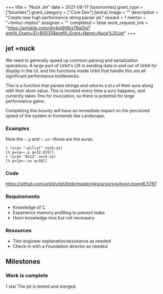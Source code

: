 +++
title = "Nuck Jet"
date = 2021-06-17
[taxonomies]
grant_type = ["bounties"]
grant_category = ["Core Dev"]
[extra]
image = ""
description = "Create new high performance string parser jet."
reward = 1
mentor = "~timluc-miptev"
assignee = ""
completed = false
work_request_link = "https://airtable.com/shr4qt9t9kz7RaOIa?prefill_Grant+ID=B0035&prefill_Grant+Name=Nuck%20Jet"
+++

## jet +nuck
We need to generally speed up common parsing and serialization operations. A large part of Urbit's UX is sending data in and out of Urbit for display in the UI, and the functions inside Urbit that handle this are all significant performance bottlenecks.

This is a function that parses strings and returns a `@ta` of their aura along with their atom value.  This is invoked every time a scry happens, and currently takes 7ms for invocation, so there is potential for large performance gains.

Completing this bounty will have an immediate impact on the perceived speed of the system in frontends like Landscape.

### Examples
Note the `~.p` and `~.ux`--those are the auras.
```
> (scan "~pillyt" nuck:so)
[% p=[p=~.p q=32.819]]
> (scan "0x12" nuck:so)
[% p=[p=~.ux q=18]]
```
### Code
https://github.com/urbit/urbit/blob/master/pkg/arvo/sys/hoon.hoon#L5767

### Requirements
* Knowledge of C
* Experience memory profiling to prevent leaks
* Hoon knowledge nice but not necessary

### Resources
* Tlon engineer explanation/assistance as needed
* Check-in with a Foundation director as needed


## Milestones

### Work is complete
1 star
The jet is tested and merged.

    
